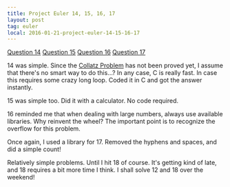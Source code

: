 ```yaml
---
title: Project Euler 14, 15, 16, 17
layout: post
tag: euler
local: 2016-01-21-project-euler-14-15-16-17
---
```


<a href="https://projecteuler.net/problem=14">Question 14</a>
<a href="https://projecteuler.net/problem=15">Question 15</a>
<a href="https://projecteuler.net/problem=16">Question 16</a>
<a href="https://projecteuler.net/problem=17">Question 17</a>

14 was simple. Since the <a href="https://en.wikipedia.org/wiki/Collatz_conjecture">Collatz Problem</a> has not been proved yet, I assume that there's no smart way to do this...? In any case, C is really fast. In case this requires some crazy long loop. Coded it in C and got the answer instantly.

15 was simple too. Did it with a calculator. No code required.

16 reminded me that when dealing with large numbers, always use available libraries. Why reinvent the wheel? The important point is to recognize the overflow for this problem.

Once again, I used a library for 17. Removed the hyphens and spaces, and did a simple count!

Relatively simple problems. Until I hit 18 of course. It's getting kind of late, and 18 requires a bit more time I think. I shall solve 12 and 18 over the weekend!